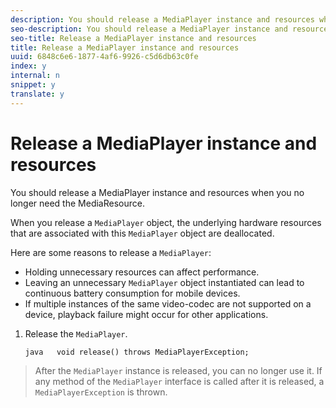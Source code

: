 ```yaml
---
description: You should release a MediaPlayer instance and resources when you no longer need the MediaResource.
seo-description: You should release a MediaPlayer instance and resources when you no longer need the MediaResource.
seo-title: Release a MediaPlayer instance and resources
title: Release a MediaPlayer instance and resources
uuid: 6848c6e6-1877-4af6-9926-c5d6db63c0fe
index: y
internal: n
snippet: y
translate: y
---
```


# Release a MediaPlayer instance and resources

You should release a MediaPlayer instance and resources when you no longer need the MediaResource.

When you release a `MediaPlayer` object, the underlying hardware resources that are associated with this `MediaPlayer` object are deallocated. 

Here are some reasons to release a `MediaPlayer`: 
* Holding unnecessary resources can affect performance.
* Leaving an unnecessary `MediaPlayer` object instantiated can lead to continuous battery consumption for mobile devices.
* If multiple instances of the same video-codec are not supported on a device, playback failure might occur for other applications.




1. Release the `MediaPlayer`.

   ```
   java   void release() throws MediaPlayerException;
   ```

>After the `MediaPlayer` instance is released, you can no longer use it. If any method of the `MediaPlayer` interface is called after it is released, a `MediaPlayerException` is thrown. 
